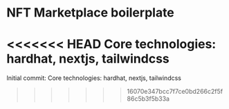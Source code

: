 # NFT Marketplace boilerplate

<<<<<<< HEAD
Core technologies: hardhat, nextjs, tailwindcss
=======
Initial commit:
Core technologies: hardhat, nextjs, tailwindcss
>>>>>>> 16070e347bcc7f7ce0bd266c2f5f86c5b3f5b33a
